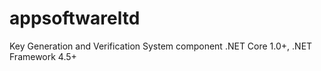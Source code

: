 # appsoftwareltd
Key Generation and Verification System component .NET Core 1.0+, .NET Framework 4.5+
